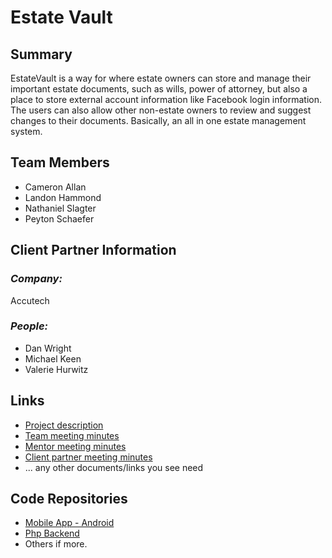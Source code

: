 # Estate Vault

## **Summary**

EstateVault is a way for where estate owners can store and manage their important estate documents, such as wills, power of attorney, but also a place to store external account information like Facebook login information.  The users can also allow other non-estate owners to review and suggest changes to their documents.  Basically, an all in one estate management system.

## **Team Members**

- Cameron Allan
- Landon Hammond
- Nathaniel Slagter
- Peyton Schaefer

## **Client Partner Information**

### *Company:*
Accutech

### *People:*
- Dan Wright
- Michael Keen
- Valerie Hurwitz

## **Links**

- [Project description](ProjectDescription.md)
- [Team meeting minutes](MeetingMinutes/Team)
- [Mentor meeting minutes](MeetingMinutes/Mentor)
- [Client partner meeting minutes](MeetingMinutes/ClientPartner)
- ... any other documents/links you see need

## **Code Repositories**

- [Mobile App - Android](https://www.github.com/WHEREEVER_THE_ANDROID_CODE_IS/)
- [Php Backend](https://www.github.com/WHEREEVER_THE_PHP_CODE_IS)
- Others if more.

